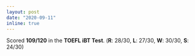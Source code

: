 ```yaml
---
layout: post
date: "2020-09-11"
inline: true
---
```



Scored **109/120** in the **TOEFL iBT Test**. (**R**: 28/30, **L**: 27/30, **W**: 30/30, **S**: 24/30) 

